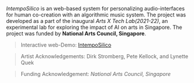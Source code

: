 

*IntempoSilico* is an web-based system for personalizing audio-interfaces for human co-creation with an algorithmic music system. The project was developed as a part of the inaugural *Arts X Tech Lab(2021-22)*, an experimental lab for exploring the impact of AI on arts in Singapore. The project was funded by **National Arts Council, Singapore**.

> Interactive web-Demo: [IntempoSilico](https://intemposilico.harmonaise.com)

[//]: #Innovativeperformances: 

[//]: #SystemDocumentation:

> Artist Acknowledgements: Dirk Stromberg, Pete Kellock, and Lynette Quek

> Funding Acknowledgement: *National Arts Council, Singapore*
